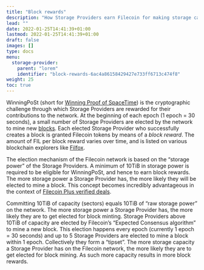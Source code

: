 ```yaml
---
title: "Block rewards"
description: "How Storage Providers earn Filecoin for making storage capacity available"
lead: ""
date: 2022-01-25T14:41:39+01:00
lastmod: 2022-01-25T14:41:39+01:00
draft: false
images: []
type: docs
menu:
  storage-provider:
    parent: "lorem"
    identifier: "block-rewards-6ac4a86158429427e733ff6713c474f8"
weight: 25
toc: true
---
```

WinningPoSt (short for [Winning Proof of SpaceTime](https://spec.filecoin.io/algorithms/pos/post/)) is the cryptographic challenge through which Storage Providers are rewarded for their contributions to the network. At the beginning of each epoch (1 epoch = 30 seconds), a small number of Storage Providers are elected by the network to mine new [blocks](https://docs.filecoin.io/reference/general/glossary/#block). Each elected Storage Provider who successfully creates a block is granted Filecoin tokens by means of a _block reward_. The amount of FIL per block reward varies over time, and is listed on various blockchain explorers like [Filfox](https://filfox.info/en).

The election mechanism of the Filecoin network is based on the “storage power” of the Storage Providers. A minimum of 10TiB in storage power is required to be eligible for WinningPoSt, and hence to earn block rewards. The more storage power a Storage Provider has, the more likely they will be elected to mine a block. This concept becomes incredibly advantageous in the context of [Filecoin Plus verified deals](https://docs.filecoin.io/basics/how-storage-works/filecoin-plus/).

Committing 10TiB of capacity (sectors) equals 10TiB of “raw storage power” on the network. The more storage power a Storage Provider has, the more likely they are to get elected for block minting. Storage Providers above 10TiB of capacity are elected by Filecoin’s “Expected Consensus algorithm” to mine a new block. This election happens every epoch (currently 1 epoch = 30 seconds) and up to 5 Storage Providers are elected to mine a block within 1 epoch. Collectively they form a “tipset”. The more storage capacity a Storage Provider has on the Filecoin network, the more likely they are to get elected for block mining. As such more capacity results in more block rewards.<!--TODO STEF repeated content here? prune -->